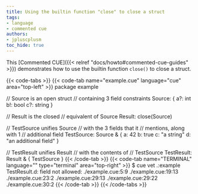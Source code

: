 ```yaml
---
title: Using the builtin function "close" to close a struct
tags:
- language
- commented cue
authors:
- jpluscplusm
toc_hide: true
---
```


This [Commented CUE]({{< relref "docs/howto#commented-cue-guides" >}})
demonstrates how to use the builtin function `close()` to close a struct.

{{< code-tabs >}}
{{< code-tab name="example.cue" language="cue"  area="top-left" >}}
package example

// Source is an open struct
// containing 3 field constraints
Source: {
	a?: int
	b!: bool
	c?: string
}

// Result is the closed
// equivalent of Source
Result: close(Source)

// TestSource unifies Source
// with the 3 fields that it
// mentions, along with 1
// additional field
TestSource: Source & {
	a: 42
	b: true
	c: "a string"
	d: "an additional field"
}

// TestResult unifies Result
// with the contents of
// TestSource
TestResult: Result & {
	TestSource
}
{{< /code-tab >}}
{{< code-tab name="TERMINAL" language="" type="terminal" area="top-right" >}}
$ cue vet .:example
TestResult.d: field not allowed:
    ./example.cue:5:9
    ./example.cue:19:13
    ./example.cue:23:2
    ./example.cue:29:13
    ./example.cue:29:22
    ./example.cue:30:2
{{< /code-tab >}}
{{< /code-tabs >}}

